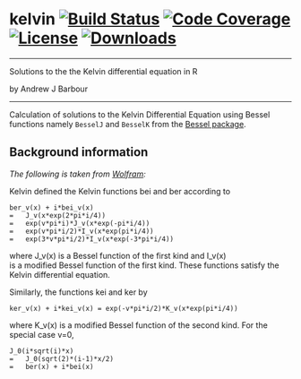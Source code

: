 # kelvin [![Build Status](https://travis-ci.org/abarbour/kelvin.svg)](https://travis-ci.org/abarbour/kelvin) [![Code Coverage](http://codecov.io/github/abarbour/kelvin/coverage.svg)](http://codecov.io/github/abarbour/kelvin) [![License](http://img.shields.io/badge/license-GPL-lightgrey.svg)](http://www.gnu.org/licenses/gpl-2.0.html) [![Downloads](http://cranlogs.r-pkg.org/badges/kelvin?color=lightgrey)](http://www.r-pkg.org/pkg/kelvin)

--------

Solutions to the the Kelvin differential equation in R

by Andrew J Barbour

--------
Calculation of solutions to the Kelvin Differential Equation
using Bessel functions namely
`BesselJ`  and  `BesselK` from the [Bessel package](https://cran.r-project.org/package=Bessel).

## Background information

*The following is taken from [Wolfram](http://mathworld.wolfram.com/KelvinFunctions.html):*

Kelvin defined the Kelvin functions bei and ber according to

	ber_v(x) + i*bei_v(x)
	=	J_v(x*exp(2*pi*i/4))
	=	exp(v*pi*i)*J_v(x*exp(-pi*i/4))
	=	exp(v*pi*i/2)*I_v(x*exp(pi*i/4))
	=	exp(3*v*pi*i/2)*I_v(x*exp(-3*pi*i/4))

where	J_v(x)	is a Bessel function of the first kind and	I_v(x)	
is a modified Bessel function of the first kind. These functions satisfy the 
Kelvin differential equation.

Similarly, the functions kei and ker by

	ker_v(x) + i*kei_v(x) = exp(-v*pi*i/2)*K_v(x*exp(pi*i/4))

where	K_v(x)	is a modified Bessel function of the second kind. 
For the special case v=0,

	J_0(i*sqrt(i)*x)
	=	J_0(sqrt(2)*(i-1)*x/2)
	=	ber(x) + i*bei(x)

